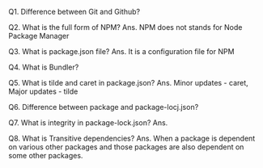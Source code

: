 Q1. Difference between Git and Github?

Q2. What is the full form of NPM?
Ans. NPM does not stands for Node Package Manager 

Q3. What is package.json file?
Ans. It is a configuration file for NPM

Q4. What is Bundler?

Q5. What is tilde and caret in package.json?
Ans. Minor updates - caret, Major updates - tilde

Q6. Difference between package and package-locj.json?   

Q7. What is integrity in package-lock.json?
Ans. 

Q8. What is Transitive dependencies?
Ans. When a package is dependent on various other packages and those packages are also dependent on some other packages.